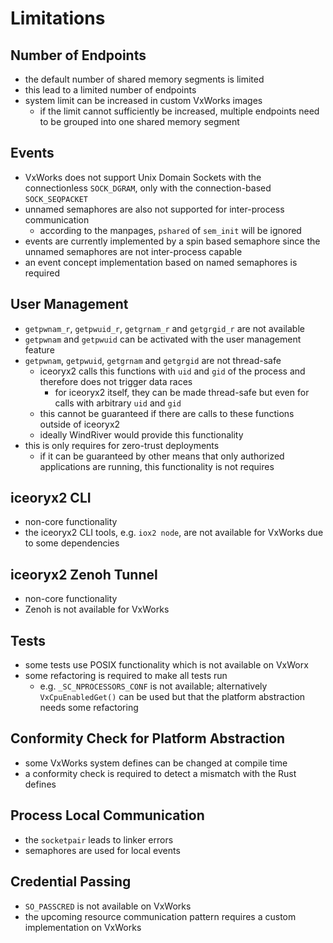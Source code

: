 # Limitations

## Number of Endpoints

* the default number of shared memory segments is limited
* this lead to a limited number of endpoints
* system limit can be increased in custom VxWorks images
    * if the limit cannot sufficiently be increased, multiple endpoints need to
      be grouped into one shared memory segment

## Events

* VxWorks does not support Unix Domain Sockets with the connectionless
  `SOCK_DGRAM`, only with the connection-based `SOCK_SEQPACKET`
* unnamed semaphores are also not supported for inter-process communication
    * according to the manpages, `pshared` of `sem_init` will be ignored
* events are currently implemented by a spin based semaphore since the unnamed
  semaphores are not inter-process capable
* an event concept implementation based on named semaphores is required

## User Management

* `getpwnam_r`, `getpwuid_r`, `getgrnam_r` and `getgrgid_r` are not available
* `getpwnam` and `getpwuid` can be activated with the user management feature
* `getpwnam`, `getpwuid`, `getgrnam` and `getgrgid` are not thread-safe
    * iceoryx2 calls this functions with `uid` and `gid` of the process and
      therefore does not trigger data races
        * for iceoryx2 itself, they can be made thread-safe but even for calls
          with arbitrary `uid` and `gid`
    * this cannot be guaranteed if there are calls to these functions outside
      of iceoryx2
    * ideally WindRiver would provide this functionality
* this is only requires for zero-trust deployments
    * if it can be guaranteed by other means that only authorized applications
      are running, this functionality is not requires

## iceoryx2 CLI

* non-core functionality
* the iceoryx2 CLI tools, e.g. `iox2 node`, are not available for VxWorks due
  to some dependencies

## iceoryx2 Zenoh Tunnel

* non-core functionality
* Zenoh is not available for VxWorks

## Tests

* some tests use POSIX functionality which is not available on VxWorx
* some refactoring is required to make all tests run
    * e.g. `_SC_NPROCESSORS_CONF` is not available; alternatively
      `VxCpuEnabledGet()` can be used but that the platform abstraction needs
      some refactoring

## Conformity Check for Platform Abstraction

* some VxWorks system defines can be changed at compile time
* a conformity check is required to detect a mismatch with the Rust defines

## Process Local Communication

* the `socketpair` leads to linker errors
* semaphores are used for local events

## Credential Passing

* `SO_PASSCRED` is not available on VxWorks
* the upcoming resource communication pattern requires a custom implementation
  on VxWorks
